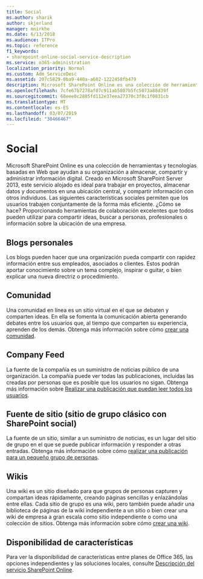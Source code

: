```yaml
---
title: Social
ms.author: sharik
author: skjerland
manager: mnirkhe
ms.date: 6/13/2018
ms.audience: ITPro
ms.topic: reference
f1_keywords:
- sharepoint-online-social-service-description
ms.service: o365-administration
localization_priority: Normal
ms.custom: Adm_ServiceDesc
ms.assetid: 207c5829-0ba9-440a-a602-1222458fb479
description: Microsoft SharePoint Online es una colección de herramientas y tecnologías basadas en Web que ayudan a su organización a almacenar, compartir y administrar información digital. Creado en Microsoft SharePoint Server 2013, este servicio alojado es ideal para trabajar en proyectos, almacenar datos y documentos en una ubicación central, y compartir información con otros individuos. Las siguientes características sociales permiten que los usuarios trabajen conjuntamente de la forma más eficiente. ¿Cómo se hace? Proporcionando herramientas de colaboración excelentes que todos pueden utilizar para compartir ideas, buscar a personas, profesionales o información sobre la ubicación de una empresa.
ms.openlocfilehash: 7cfe67b7278af07c911ab5807b5fc5073a88d39f
ms.sourcegitcommit: 68eee0c2885fd112e37eea27370c3f8c1f0831cb
ms.translationtype: MT
ms.contentlocale: es-ES
ms.lasthandoff: 03/07/2019
ms.locfileid: "30466467"
---
```

# <a name="social"></a>Social

Microsoft SharePoint Online es una colección de herramientas y tecnologías basadas en Web que ayudan a su organización a almacenar, compartir y administrar información digital. Creado en Microsoft SharePoint Server 2013, este servicio alojado es ideal para trabajar en proyectos, almacenar datos y documentos en una ubicación central, y compartir información con otros individuos. Las siguientes características sociales permiten que los usuarios trabajen conjuntamente de la forma más eficiente. ¿Cómo se hace? Proporcionando herramientas de colaboración excelentes que todos pueden utilizar para compartir ideas, buscar a personas, profesionales o información sobre la ubicación de una empresa. 
  
## <a name="personal-blogs"></a>Blogs personales
<a name="bkmk_Blogs"> </a>

Los blogs pueden hacer que una organización pueda compartir con rapidez información entre sus empleados, asociados o clientes. Estos podrán aportar conocimiento sobre un tema complejo, inspirar o guitar, o bien explicar una nueva directriz o procedimiento.
  
## <a name="community"></a>Comunidad
<a name="bkmk_Community"> </a>

Una comunidad en línea es un sitio virtual en el que se debaten y comparten ideas. En ella se fomenta la comunicación abierta generando debates entre los usuarios que, al tiempo que comparten su experiencia, aprenden de los demás. Obtenga más información sobre cómo [crear una comunidad](https://go.microsoft.com/fwlink/p/?LinkId=271061).
  
## <a name="company-feed"></a>Company Feed
<a name="bkmk_CompanyFeed"> </a>

La fuente de la compañía es un suministro de noticias público de una organización. La compañía puede ver todas las publicaciones, incluidas las creadas por personas que es posible que los usuarios no sigan. Obtenga más información sobre [Realizar una publicación que puedan leer todos los usuarios](https://go.microsoft.com/fwlink/p/?LinkId=271062).
  
## <a name="site-feed-classic-team-site-using-sharepoint-social"></a>Fuente de sitio (sitio de grupo clásico con SharePoint social)
<a name="bkmk_SiteFeed"> </a>

La fuente de un sitio, similar a un suministro de noticias, es un lugar del sitio de grupo en el que se puede publicar información y responder a otras entradas. Obtenga más información sobre cómo [realizar una publicación para un pequeño grupo de personas](https://go.microsoft.com/fwlink/p/?LinkId=271071).
  
## <a name="wikis"></a>Wikis
<a name="bkmk_Wikis"> </a>

Una wiki es un sitio diseñado para que grupos de personas capturen y compartan ideas rápidamente, creando páginas sencillas y enlazándolas entre ellas. Cada sitio de grupo es una wiki, pero también puede añadir una biblioteca de páginas de la wiki independiente a un sitio o bien crear una wiki de empresa a gran escala como sitio independiente o como una colección de sitios. Obtenga más información sobre cómo [crear una wiki](https://go.microsoft.com/fwlink/p/?LinkId=271358).
  
## <a name="feature-availability"></a>Disponibilidad de características
<a name="bkmk_Wikis"> </a>

Para ver la disponibilidad de características entre planes de Office 365, las opciones independientes y las soluciones locales, consulte [Descripción del servicio SharePoint Online](sharepoint-online-service-description.md).
  

